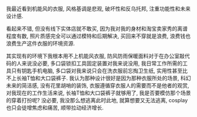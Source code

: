 我最近看到机能风的衣服, 风格基调是悲观, 破坏性和反乌托邦, 注重功能性和未来设计感.

看起来不错, 但没有线下实体店就不敢买, 因为我对我的身材和淘宝卖家秀的离谱程度有数, 照片质感完全可以通过模特和后期解决, 买回来不穿就是浪费, 浪费钱也浪费生产这件衣服的环境资源.

其实现有的环境下我根本用不上机能风衣服, 防风防雨保暖面料对于在办公室敲代码的人来说没必要, 多口袋锁扣工具固定装置对我来说没用, 我日常工作所需的工具只有钥匙手机电脑, 多口袋对我来说只会在洗衣服前忘掏卫生纸, 实用性甚至比不上长袖T恤和大口袋裤子.
我认为那种设计很好是因为那种衣服所处的场景, 科幻未来的简洁感, 没有花里胡哨的装饰, 衣服遵循穿衣服人的需要而不是他者的观赏, 对我现在的工作生活来说, 长袖T恤和大口袋裤子就够用了, 我是否要模仿那个场景的穿着打扮呢? 没必要, 我没那么想逃离此时此地, 就算想要又无法逃离, cosplay也只会徒增焦虑和痛苦, 顺带拉动经济增长.